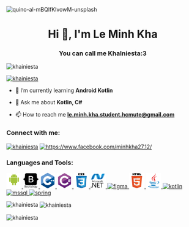 

![quino-al-mBQIfKlvowM-unsplash](https://github.com/KhaIniesta/KhaIniesta/assets/107934073/f9199073-f135-405f-8ab0-0226075b82a3)

<h1 align="center">Hi 👋, I'm Le Minh Kha</h1>
<h3 align="center">You can call me KhaIniesta:3</h3>
<p align="left"> <img src="https://komarev.com/ghpvc/?username=khainiesta&label=Profile%20views&color=0e75b6&style=flat" alt="khainiesta" /> </p>

<p align="left"> <a href="https://twitter.com/khainiesta" target="blank"><img src="https://img.shields.io/twitter/follow/khainiesta?logo=twitter&style=for-the-badge" alt="khainiesta" /></a> </p>

- 🌱 I’m currently learning **Android Kotlin**

- 💬 Ask me about **Kotlin, C#**

- 📫 How to reach me **le.minh.kha.student.hcmute@gmail.com**

<h3 align="left">Connect with me:</h3>
<p align="left">
<a href="https://twitter.com/khainiesta" target="blank"><img align="center" src="https://raw.githubusercontent.com/rahuldkjain/github-profile-readme-generator/master/src/images/icons/Social/twitter.svg" alt="khainiesta" height="30" width="40" /></a>
<a href="https://www.facebook.com/minhkha27.12/" target="blank"><img align="center" src="https://raw.githubusercontent.com/rahuldkjain/github-profile-readme-generator/master/src/images/icons/Social/facebook.svg" alt="https://www.facebook.com/minhkha27.12/" height="30" width="40" /></a>
</p>

<h3 align="left">Languages and Tools:</h3>
<p align="left"> <a href="https://developer.android.com" target="_blank" rel="noreferrer"> <img src="https://raw.githubusercontent.com/devicons/devicon/master/icons/android/android-original-wordmark.svg" alt="android" width="40" height="40"/> </a> <a href="https://getbootstrap.com" target="_blank" rel="noreferrer"> <img src="https://raw.githubusercontent.com/devicons/devicon/master/icons/bootstrap/bootstrap-plain-wordmark.svg" alt="bootstrap" width="40" height="40"/> </a> <a href="https://www.w3schools.com/cpp/" target="_blank" rel="noreferrer"> <img src="https://raw.githubusercontent.com/devicons/devicon/master/icons/cplusplus/cplusplus-original.svg" alt="cplusplus" width="40" height="40"/> </a> <a href="https://www.w3schools.com/cs/" target="_blank" rel="noreferrer"> <img src="https://raw.githubusercontent.com/devicons/devicon/master/icons/csharp/csharp-original.svg" alt="csharp" width="40" height="40"/> </a> <a href="https://www.w3schools.com/css/" target="_blank" rel="noreferrer"> <img src="https://raw.githubusercontent.com/devicons/devicon/master/icons/css3/css3-original-wordmark.svg" alt="css3" width="40" height="40"/> </a> <a href="https://dotnet.microsoft.com/" target="_blank" rel="noreferrer"> <img src="https://raw.githubusercontent.com/devicons/devicon/master/icons/dot-net/dot-net-original-wordmark.svg" alt="dotnet" width="40" height="40"/> </a> <a href="https://www.figma.com/" target="_blank" rel="noreferrer"> <img src="https://www.vectorlogo.zone/logos/figma/figma-icon.svg" alt="figma" width="40" height="40"/> </a> <a href="https://www.w3.org/html/" target="_blank" rel="noreferrer"> <img src="https://raw.githubusercontent.com/devicons/devicon/master/icons/html5/html5-original-wordmark.svg" alt="html5" width="40" height="40"/> </a> <a href="https://www.java.com" target="_blank" rel="noreferrer"> <img src="https://raw.githubusercontent.com/devicons/devicon/master/icons/java/java-original.svg" alt="java" width="40" height="40"/> </a> <a href="https://kotlinlang.org" target="_blank" rel="noreferrer"> <img src="https://www.vectorlogo.zone/logos/kotlinlang/kotlinlang-icon.svg" alt="kotlin" width="40" height="40"/> </a> <a href="https://www.microsoft.com/en-us/sql-server" target="_blank" rel="noreferrer"> <img src="https://www.svgrepo.com/show/303229/microsoft-sql-server-logo.svg" alt="mssql" width="40" height="40"/> </a> <a href="https://spring.io/" target="_blank" rel="noreferrer"> <img src="https://www.vectorlogo.zone/logos/springio/springio-icon.svg" alt="spring" width="40" height="40"/> </a> </p>

<p><img align="left" src="https://github-readme-stats.vercel.app/api/top-langs?username=khainiesta&show_icons=true&locale=en&layout=compact" alt="khainiesta" /></p>

<p>&nbsp;<img align="center" src="https://github-readme-stats.vercel.app/api?username=khainiesta&show_icons=true&locale=en" alt="khainiesta" /></p>

<p><img align="center" src="https://github-readme-streak-stats.herokuapp.com/?user=khainiesta&" alt="khainiesta" /></p>


